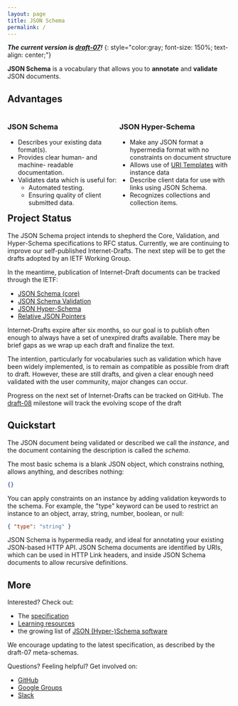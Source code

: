 ```yaml
---
layout: page
title: JSON Schema
permalink: /
---
```


***The current version is [draft-07](specification.html)!***
{: style="color:gray; font-size: 150%; text-align: center;"}

**JSON Schema** is a vocabulary that allows you to **annotate** and **validate** JSON documents.


## Advantages

<div class="block" style="float:left;width:50%;" markdown="1">

### JSON Schema

* Describes your existing data format(s).
* Provides clear human- and machine- readable documentation.
* Validates data which is useful for:
    * Automated testing.
    * Ensuring quality of client submitted data.
</div>

<div class="block" style="float:right;width:50%;" markdown="1">

### JSON Hyper-Schema

* Make any JSON format a hypermedia format with no constraints on document structure
* Allows use of [URI Templates](https://tools.ietf.org/html/rfc6570) with instance data
* Describe client data for use with links using JSON Schema.
* Recognizes collections and collection items.

</div>

## Project Status

The JSON Schema project intends to shepherd the Core, Validation, and Hyper-Schema specifications to RFC status.  Currently, we are continuing to improve our self-published Internet-Drafts. The next step will be to get the drafts adopted by an IETF Working Group.

In the meantime, publication of Internet-Draft documents can be tracked through the IETF:
* [JSON Schema (core)](https://datatracker.ietf.org/doc/draft-handrews-json-schema/)
* [JSON Schema Validation](https://datatracker.ietf.org/doc/draft-handrews-json-schema-validation/)
* [JSON Hyper-Schema](https://datatracker.ietf.org/doc/draft-handrews-json-schema-hyperschema/)
* [Relative JSON Pointers](https://datatracker.ietf.org/doc/draft-handrews-relative-json-pointer/)

Internet-Drafts expire after six months, so our goal is to publish often enough to always have a set of unexpired drafts available.  There may be brief gaps as we wrap up each draft and finalize the text.

The intention, particularly for vocabularies such as validation which have been widely implemented, is to remain as compatible as possible from draft to draft.  However, these are still drafts, and given a clear enough need validated with the user community, major changes can occur.

Progress on the next set of Internet-Drafts can be tracked on GitHub. The [draft-08](https://github.com/json-schema-org/json-schema-spec/milestone/6) milestone will track the evolving scope of the draft

## Quickstart

The JSON document being validated or described we call the *instance*, and the document containing the description is called the *schema*.

The most basic schema is a blank JSON object, which constrains nothing, allows anything, and describes nothing:

```json
{}
```

You can apply constraints on an instance by adding validation keywords to the schema. For example, the "type" keyword can be used to restrict an instance to an object, array, string, number, boolean, or null:

```json
{ "type": "string" }
```

JSON Schema is hypermedia ready, and ideal for annotating your existing JSON-based HTTP API. JSON Schema documents are identified by URIs, which can be used in HTTP Link headers, and inside JSON Schema documents to allow recursive definitions.

## More

Interested? Check out:

* The [specification](./specification.md)
* [Learning resources](./learn/index.md)
* the growing list of [JSON (Hyper-)Schema software](./implementations.md)

We encourage updating to the latest specification, as described by the draft-07 meta-schemas.

Questions? Feeling helpful? Get involved on:

* [GitHub](http://github.com/json-schema-org/json-schema-spec)
* [Google Groups](https://groups.google.com/forum/#!forum/json-schema)
* [Slack](https://join.slack.com/t/json-schema/shared_invite/enQtMjk1NDcyNDI2NTAwLTcyYmYwMjdmMmUxNzZjYzIxNGU2YjdkNzdlOGZiNjIwNDI2M2Y3NmRkYjA4YmMwODMwYjgyOTFlNWZjZjAyNjg)

